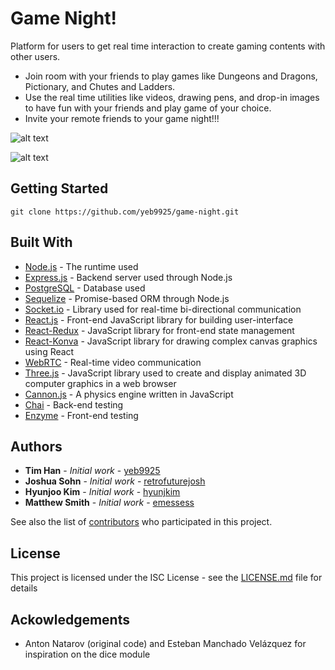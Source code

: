 # Game Night!

Platform for users to get real time interaction to create gaming contents with other users.

* Join room with your friends to play games like Dungeons and Dragons, Pictionary, and Chutes and Ladders.
* Use the real time utilities like videos, drawing pens, and drop-in images to have fun with your friends and play game of your choice.
* Invite your remote friends to your game night!!!

![alt text](https://github.com/yeb9925/game-night/blob/master/IMAGE1.png)

![alt text](https://github.com/yeb9925/game-night/blob/master/IMAGE2.png)

## Getting Started

```
git clone https://github.com/yeb9925/game-night.git
```
## Built With

* [Node.js](https://nodejs.org/) - The runtime used
* [Express.js](https://expressjs.com/) - Backend server used through Node.js
* [PostgreSQL](https://www.postgresql.org/) - Database used
* [Sequelize](http://docs.sequelizejs.com/) - Promise-based ORM through Node.js
* [Socket.io](https://socket.io/) - Library used for real-time bi-directional communication
* [React.js](https://reactjs.org/) - Front-end JavaScript library for building user-interface
* [React-Redux](https://github.com/reactjs/react-redux/) - JavaScript library for front-end state management
* [React-Konva](https://github.com/lavrton/react-konva/) - JavaScript library for drawing complex canvas graphics using React
* [WebRTC](https://webrtc.org/) - Real-time video communication
* [Three.js](https://threejs.org/) - JavaScript library used to create and display animated 3D computer graphics in a web browser
* [Cannon.js](http://www.cannonjs.org/) - A physics engine written in JavaScript
* [Chai](http://chaijs.com/) - Back-end testing
* [Enzyme](https://github.com/airbnb/enzyme/) - Front-end testing

## Authors

* **Tim Han** - *Initial work* - [yeb9925](https://github.com/yeb9925)
* **Joshua Sohn** - *Initial work* - [retrofuturejosh](https://github.com/retrofuturejosh)
* **Hyunjoo Kim** - *Initial work* - [hyunjkim](https://github.com/hyunjkim)
* **Matthew Smith** - *Initial work* - [emessess](https://github.com/emessess)

See also the list of [contributors](https://github.com/your/project/contributors) who participated in this project.

## License

This project is licensed under the ISC License - see the [LICENSE.md](LICENSE.md) file for details

## Ackowledgements

* Anton Natarov (original code) and Esteban Manchado Velázquez for inspiration on the dice module
